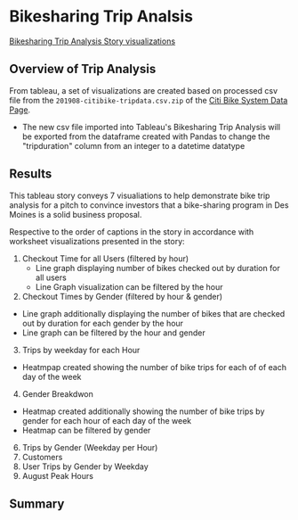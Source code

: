 # Bikesharing Trip Analsis
[Bikesharing Trip Analysis Story visualizations](https://public.tableau.com/app/profile/vincent.zhang3409/viz/BikesharingTripAnalysis/TripAnalysis?publish=yes)

## Overview of Trip Analysis
From tableau, a set of visualizations are created based on processed csv file from the <code>201908-citibike-tripdata.csv.zip</code> of the [Citi Bike System Data Page](https://www.citibikenyc.com/system-data). 
- The new csv file imported into Tableau's Bikesharing Trip Analysis will be exported from the dataframe created with Pandas to change the "tripduration" column from an integer to a datetime datatype 


## Results
This tableau story conveys 7 visualiations to help demonstrate bike trip analysis for a pitch to convince investors that a bike-sharing program in Des Moines is a solid business proposal.  

Respective to the order of captions in the story in accordance with worksheet visualizations presented in the story:
1) Checkout Time for all Users (filtered by hour)
   - Line graph displaying number of bikes checked out by duration for all users
   - Line Graph visualization can be filtered by the hour
2) Checkout Times by Gender (filtered by hour & gender)
  - Line graph additionally displaying the number of bikes that are checked out by duration for each gender by the hour
  - Line graph can be filtered by the hour and gender
3) Trips by weekday for each Hour
  - Heatmpap created showing the number of bike trips for each of of each day of the week
4) Gender Breakdwon
  - Heatmap created additionally showing the number of bike trips by gender for each hour of each day of the week
  - Heatmap can be filtered by gender
6) Trips by Gender (Weekday per Hour)
7) Customers
8) User Trips by Gender by Weekday
9) August Peak Hours

## Summary
